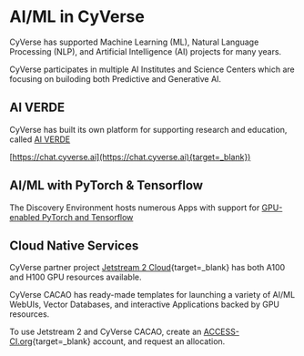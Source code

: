 # AI/ML in CyVerse

CyVerse has supported Machine Learning (ML), Natural Language Processing (NLP), and Artificial Intelligence (AI) projects for many years.

CyVerse participates in multiple AI Institutes and Science Centers which are focusing on builoding both Predictive and Generative AI.

## AI VERDE

CyVerse has built its own platform for supporting research and education, called [AI VERDE](ai/verde.md)

[https://chat.cyverse.ai](https://chat.cyverse.ai){target=_blank})

## AI/ML with PyTorch & Tensorflow

The Discovery Environment hosts numerous Apps with support for [GPU-enabled PyTorch and Tensorflow]()

## Cloud Native Services

CyVerse partner project [Jetstream 2 Cloud](https://jetstream-cloud.org){target=_blank} has both A100 and H100 GPU resources available.

CyVerse CACAO has ready-made templates for launching a variety of AI/ML WebUIs, Vector Databases, and interactive Applications backed by GPU resources.

To use Jetstream 2 and CyVerse CACAO, create an [ACCESS-CI.org](https://access-ci.org){target=_blank} account, and request an allocation.


